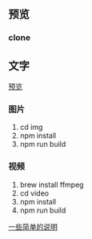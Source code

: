 ## 预览
### clone

## 文字
[预览](https://shiyangzhaoa.github.io/canvas2xx/)

### 图片
1. cd img
2. npm install
3. npm run build

### 视频
1. brew install ffmpeg
2. cd video
3. npm install
4. npm run build

[一些简单的说明](https://juejin.im/post/5c2b766051882575f560553b)
